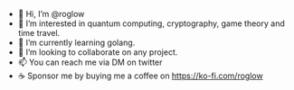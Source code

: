 - 👋 Hi, I’m @roglow
- 👀 I’m interested in quantum computing, cryptography, game theory and time travel.
- 🌱 I’m currently learning golang.
- 💞️ I’m looking to collaborate on any project.
- 📫 You can reach me via DM on twitter
- ☕ Sponsor me by buying me a coffee on https://ko-fi.com/roglow

<!---
roglow/roglow is a ✨ special ✨ repository because its `README.md` (this file) appears on your GitHub profile.
You can click the Preview link to take a look at your changes.
--->
